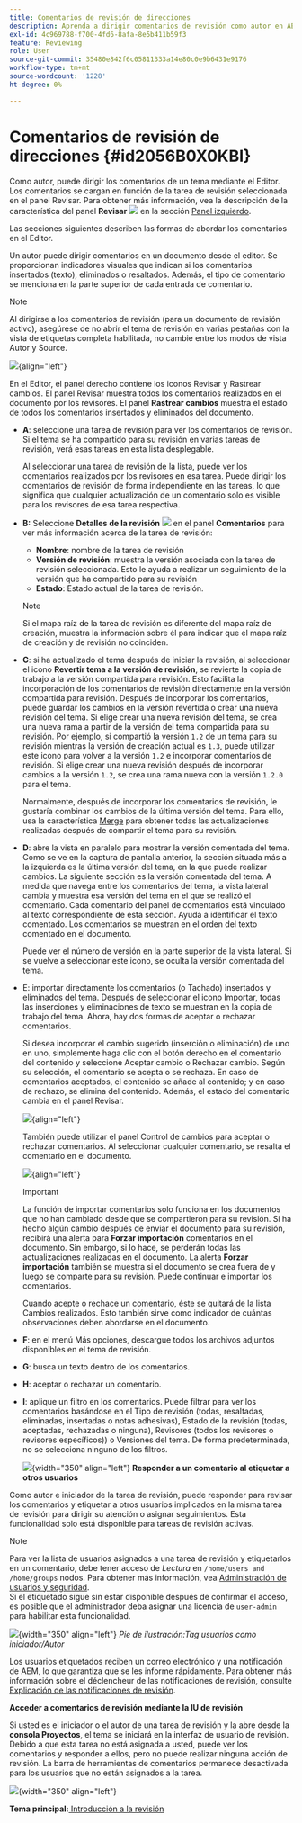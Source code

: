 ```yaml
---
title: Comentarios de revisión de direcciones
description: Aprenda a dirigir comentarios de revisión como autor en AEM Guides. Descubra cómo un autor puede editar, filtrar, aceptar o rechazar comentarios en un documento.
exl-id: 4c969788-f700-4fd6-8afa-8e5b411b59f3
feature: Reviewing
role: User
source-git-commit: 35480e842f6c05811333a14e80c0e9b6431e9176
workflow-type: tm+mt
source-wordcount: '1228'
ht-degree: 0%

---
```


# Comentarios de revisión de direcciones {#id2056B0X0KBI}

Como autor, puede dirigir los comentarios de un tema mediante el Editor. Los comentarios se cargan en función de la tarea de revisión seleccionada en el panel Revisar. Para obtener más información, vea la descripción de la característica del panel **Revisar** ![](images/active-review-tasklist-icon.svg) en la sección [Panel izquierdo](../user-guide/web-editor-features.md#id2051EA0M0HS).

Las secciones siguientes describen las formas de abordar los comentarios en el Editor.

Un autor puede dirigir comentarios en un documento desde el editor. Se proporcionan indicadores visuales que indican si los comentarios insertados \(texto\), eliminados o resaltados. Además, el tipo de comentario se menciona en la parte superior de cada entrada de comentario.

>[!NOTE]
>
> Al dirigirse a los comentarios de revisión \(para un documento de revisión activo\), asegúrese de no abrir el tema de revisión en varias pestañas con la vista de etiquetas completa habilitada, no cambie entre los modos de vista Autor y Source.

![](images/comments-page-web-editor_cs-new.png){align="left"}

En el Editor, el panel derecho contiene los iconos Revisar y Rastrear cambios. El panel Revisar muestra todos los comentarios realizados en el documento por los revisores. El panel **Rastrear cambios** muestra el estado de todos los comentarios insertados y eliminados del documento.

- **A**: seleccione una tarea de revisión para ver los comentarios de revisión. Si el tema se ha compartido para su revisión en varias tareas de revisión, verá esas tareas en esta lista desplegable.

  Al seleccionar una tarea de revisión de la lista, puede ver los comentarios realizados por los revisores en esa tarea. Puede dirigir los comentarios de revisión de forma independiente en las tareas, lo que significa que cualquier actualización de un comentario solo es visible para los revisores de esa tarea respectiva.

- **B:** Seleccione **Detalles de la revisión** ![](images/active-review-info-icon.svg) en el panel **Comentarios** para ver más información acerca de la tarea de revisión:

   - **Nombre**: nombre de la tarea de revisión
   - **Versión de revisión**: muestra la versión asociada con la tarea de revisión seleccionada. Esto le ayuda a realizar un seguimiento de la versión que ha compartido para su revisión
   - **Estado**: Estado actual de la tarea de revisión.

  >[!NOTE]
  >
  > Si el mapa raíz de la tarea de revisión es diferente del mapa raíz de creación, muestra la información sobre él para indicar que el mapa raíz de creación y de revisión no coinciden.

- **C**: si ha actualizado el tema después de iniciar la revisión, al seleccionar el icono **Revertir tema a la versión de revisión**, se revierte la copia de trabajo a la versión compartida para revisión. Esto facilita la incorporación de los comentarios de revisión directamente en la versión compartida para revisión. Después de incorporar los comentarios, puede guardar los cambios en la versión revertida o crear una nueva revisión del tema. Si elige crear una nueva revisión del tema, se crea una nueva rama a partir de la versión del tema compartida para su revisión. Por ejemplo, si compartió la versión `1.2` de un tema para su revisión mientras la versión de creación actual es `1.3`, puede utilizar este icono para volver a la versión `1.2` e incorporar comentarios de revisión. Si elige crear una nueva revisión después de incorporar cambios a la versión `1.2`, se crea una rama nueva con la versión `1.2.0` para el tema.

  Normalmente, después de incorporar los comentarios de revisión, le gustaría combinar los cambios de la última versión del tema. Para ello, usa la característica [Merge](web-editor-features.md#id205DF04E0HS) para obtener todas las actualizaciones realizadas después de compartir el tema para su revisión.

- **D**: abre la vista en paralelo para mostrar la versión comentada del tema. Como se ve en la captura de pantalla anterior, la sección situada más a la izquierda es la última versión del tema, en la que puede realizar cambios. La siguiente sección es la versión comentada del tema. A medida que navega entre los comentarios del tema, la vista lateral cambia y muestra esa versión del tema en el que se realizó el comentario. Cada comentario del panel de comentarios está vinculado al texto correspondiente de esta sección. Ayuda a identificar el texto comentado. Los comentarios se muestran en el orden del texto comentado en el documento.

  Puede ver el número de versión en la parte superior de la vista lateral. Si se vuelve a seleccionar este icono, se oculta la versión comentada del tema.

- E: importar directamente los comentarios \(o Tachado\) insertados y eliminados del tema. Después de seleccionar el icono Importar, todas las inserciones y eliminaciones de texto se muestran en la copia de trabajo del tema. Ahora, hay dos formas de aceptar o rechazar comentarios.

  Si desea incorporar el cambio sugerido \(inserción o eliminación\) de uno en uno, simplemente haga clic con el botón derecho en el comentario del contenido y seleccione Aceptar cambio o Rechazar cambio. Según su selección, el comentario se acepta o se rechaza. En caso de comentarios aceptados, el contenido se añade al contenido; y en caso de rechazo, se elimina del contenido. Además, el estado del comentario cambia en el panel Revisar.

  ![](images/import-comment-accept-web-editor_cs-new.png){align="left"}

  También puede utilizar el panel Control de cambios para aceptar o rechazar comentarios. Al seleccionar cualquier comentario, se resalta el comentario en el documento.

  ![](images/changes-tab_cs-new.png){align="left"}

  >[!IMPORTANT]
  >
  > La función de importar comentarios solo funciona en los documentos que no han cambiado desde que se compartieron para su revisión. Si ha hecho algún cambio después de enviar el documento para su revisión, recibirá una alerta para **Forzar importación** comentarios en el documento. Sin embargo, si lo hace, se perderán todas las actualizaciones realizadas en el documento. La alerta **Forzar importación** también se muestra si el documento se crea fuera de y luego se comparte para su revisión. Puede continuar e importar los comentarios.

  Cuando acepte o rechace un comentario, éste se quitará de la lista Cambios realizados. Esto también sirve como indicador de cuántas observaciones deben abordarse en el documento.

- **F**: en el menú Más opciones, descargue todos los archivos adjuntos disponibles en el tema de revisión.
- **G**: busca un texto dentro de los comentarios.
- **H**: aceptar o rechazar un comentario.

- **I**: aplique un filtro en los comentarios. Puede filtrar para ver los comentarios basándose en el Tipo de revisión \(todas, resaltadas, eliminadas, insertadas o notas adhesivas\), Estado de la revisión \(todas, aceptadas, rechazadas o ninguna\), Revisores \(todos los revisores o revisores específicos\)\) o Versiones del tema. De forma predeterminada, no se selecciona ninguno de los filtros.

  ![](images/review-comments-author-filter.png){width="350" align="left"}
  **Responder a un comentario al etiquetar a otros usuarios**

Como autor e iniciador de la tarea de revisión, puede responder para revisar los comentarios y etiquetar a otros usuarios implicados en la misma tarea de revisión para dirigir su atención o asignar seguimientos. Esta funcionalidad solo está disponible para tareas de revisión activas.

>[!NOTE]
>
> Para ver la lista de usuarios asignados a una tarea de revisión y etiquetarlos en un comentario, debe tener acceso de *Lectura* en `/home/users and /home/groups` nodos. Para obtener más información, vea [Administración de usuarios y seguridad](../cs-install-guide/user-admin-sec.md#additional-notes-on-user-groups). <br> Si el etiquetado sigue sin estar disponible después de confirmar el acceso, es posible que el administrador deba asignar una licencia de `user-admin` para habilitar esta funcionalidad.

![](images/tag-users-review.png){width="350" align="left"}
*Pie de ilustración:Tag usuarios como iniciador/Autor*

Los usuarios etiquetados reciben un correo electrónico y una notificación de AEM, lo que garantiza que se les informe rápidamente. Para obtener más información sobre el déclencheur de las notificaciones de revisión, consulte [Explicación de las notificaciones de revisión](./review-understanding-review-notifications.md).

**Acceder a comentarios de revisión mediante la IU de revisión**

Si usted es el iniciador o el autor de una tarea de revisión y la abre desde la **consola Proyectos**, el tema se iniciará en la interfaz de usuario de revisión. Debido a que esta tarea no está asignada a usted, puede ver los comentarios y responder a ellos, pero no puede realizar ninguna acción de revisión. La barra de herramientas de comentarios permanece desactivada para los usuarios que no están asignados a la tarea.

![](images/review-comments-toolbar-disabled.png){width="350" align="left"}

**Tema principal:**[ Introducción a la revisión](review.md)
